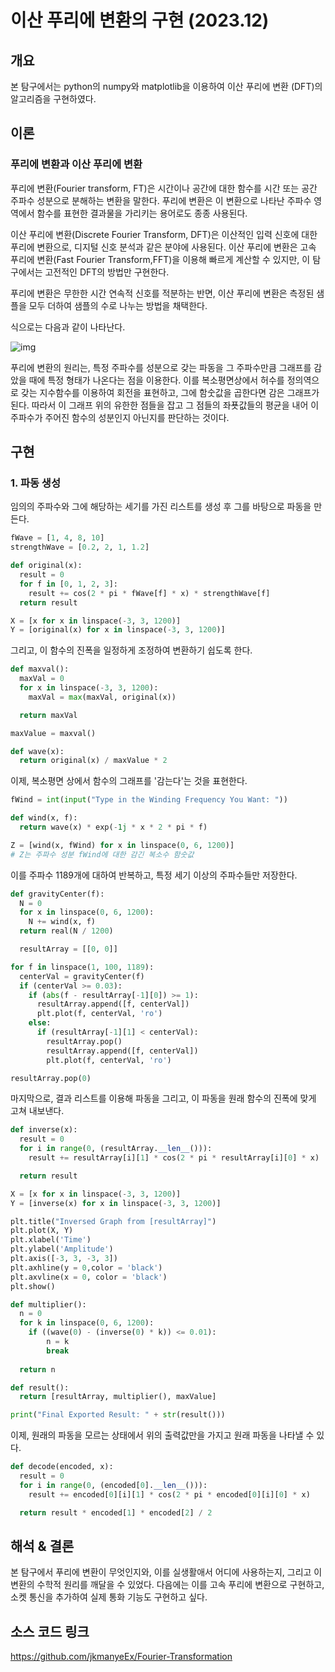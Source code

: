 # 이산 푸리에 변환의 구현 (2023.12)

## 개요

본 탐구에서는 python의 numpy와 matplotlib을 이용하여 이산 푸리에 변환 (DFT)의 알고리즘을 구현하였다.

## 이론

### 푸리에 변환과 이산 푸리에 변환

푸리에 변환(Fourier transform, FT)은 시간이나 공간에 대한 함수를 시간 또는 공간 주파수 성분으로 분해하는 변환을 말한다. 푸리에 변환은 이 변환으로 나타난 주파수 영역에서 함수를 표현한 결과물을 가리키는 용어로도 종종 사용된다.

이산 푸리에 변환(Discrete Fourier Transform, DFT)은 이산적인 입력 신호에 대한 푸리에 변환으로, 디지털 신호 분석과 같은 분야에 사용된다. 이산 푸리에 변환은 고속 푸리에 변환(Fast Fourier Transform,FFT)을 이용해 빠르게 계산할 수 있지만, 이 탐구에서는 고전적인 DFT의 방법만 구현한다.

푸리에 변환은 무한한 시간 연속적 신호를 적분하는 반면, 이산 푸리에 변환은 측정된 샘플을 모두 더하여 샘플의 수로 나누는 방법을 채택한다.

식으로는 다음과 같이 나타난다.

![img](https://wikimedia.org/api/rest_v1/media/math/render/svg/334fa0b082627eb35bf5bde5501cc95b6a1656a1)

푸리에 변환의 원리는, 특정 주파수를 성분으로 갖는 파동을 그 주파수만큼 그래프를 감았을 때에 특정 형태가 나온다는 점을 이용한다. 이를 복소평면상에서 허수를 정의역으로 갖는 지수함수를 이용하여 회전을 표현하고, 그에 함숫값을 곱한다면 감은 그래프가 된다. 따라서 이 그래프 위의 유한한 점들을 잡고 그 점들의 좌푯값들의 평균을 내어 이 주파수가 주어진 함수의 성분인지 아닌지를 판단하는 것이다.

## 구현

### 1. 파동 생성

임의의 주파수와 그에 해당하는 세기를 가진 리스트를 생성 후 그를 바탕으로 파동을 만든다.
```python
fWave = [1, 4, 8, 10]
strengthWave = [0.2, 2, 1, 1.2]

def original(x):
  result = 0
  for f in [0, 1, 2, 3]:
    result += cos(2 * pi * fWave[f] * x) * strengthWave[f]
  return result

X = [x for x in linspace(-3, 3, 1200)]
Y = [original(x) for x in linspace(-3, 3, 1200)]
```
그리고, 이 함수의 진폭을 일정하게 조정하여 변환하기 쉽도록 한다.
```python
def maxval():
  maxVal = 0
  for x in linspace(-3, 3, 1200):
    maxVal = max(maxVal, original(x))

  return maxVal

maxValue = maxval()

def wave(x):
  return original(x) / maxValue * 2
```
이제, 복소평면 상에서 함수의 그래프를 '감는다'는 것을 표현한다.
```python
fWind = int(input("Type in the Winding Frequency You Want: "))

def wind(x, f):
  return wave(x) * exp(-1j * x * 2 * pi * f)

Z = [wind(x, fWind) for x in linspace(0, 6, 1200)]
# Z는 주파수 성분 fWind에 대한 감긴 복소수 함숫값
```
이를 주파수 1189개에 대하여 반복하고, 특정 세기 이상의 주파수들만 저장한다.
```python
def gravityCenter(f):
  N = 0
  for x in linspace(0, 6, 1200):
    N += wind(x, f)
  return real(N / 1200)

  resultArray = [[0, 0]]

for f in linspace(1, 100, 1189):
  centerVal = gravityCenter(f)
  if (centerVal >= 0.03):
    if (abs(f - resultArray[-1][0]) >= 1):
      resultArray.append([f, centerVal])
      plt.plot(f, centerVal, 'ro')
    else:
      if (resultArray[-1][1] < centerVal):
        resultArray.pop()
        resultArray.append([f, centerVal])
        plt.plot(f, centerVal, 'ro')

resultArray.pop(0)
```
마지막으로, 결과 리스트를 이용해 파동을 그리고, 이 파동을 원래 함수의 진폭에 맞게 고쳐 내보낸다.
```python
def inverse(x):
  result = 0
  for i in range(0, (resultArray.__len__())):
    result += resultArray[i][1] * cos(2 * pi * resultArray[i][0] * x)

  return result

X = [x for x in linspace(-3, 3, 1200)]
Y = [inverse(x) for x in linspace(-3, 3, 1200)]

plt.title("Inversed Graph from [resultArray]")
plt.plot(X, Y)
plt.xlabel('Time')
plt.ylabel('Amplitude')
plt.axis([-3, 3, -3, 3])
plt.axhline(y = 0,color = 'black')
plt.axvline(x = 0, color = 'black')
plt.show()

def multiplier():
  n = 0
  for k in linspace(0, 6, 1200):
    if ((wave(0) - (inverse(0) * k)) <= 0.01):
        n = k
        break
        
  return n

def result():
  return [resultArray, multiplier(), maxValue]

print("Final Exported Result: " + str(result()))
```
이제, 원래의 파동을 모르는 상태에서 위의 출력값만을 가지고 원래 파동을 나타낼 수 있다.
```python
def decode(encoded, x):
  result = 0
  for i in range(0, (encoded[0].__len__())):
    result += encoded[0][i][1] * cos(2 * pi * encoded[0][i][0] * x)

  return result * encoded[1] * encoded[2] / 2
```

## 해석 & 결론

본 탐구에서 푸리에 변환이 무엇인지와, 이를 실생활애서 어디에 사용하는지, 그리고 이 변환의 수학적 원리를 깨달을 수 있었다. 다음에는 이를 고속 푸리에 변환으로 구현하고, 소켓 통신을 추가하여 실제 통화 기능도 구현하고 싶다.

## 소스 코드 링크

https://github.com/jkmanyeEx/Fourier-Transformation